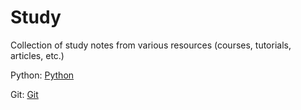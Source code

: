 # Study
Collection of study notes from various resources (courses, tutorials, articles, etc.)

Python: [Python](python/study_python.md)

Git: [Git](git/Git_study.md)
